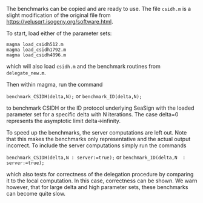 The benchmarks can be copied and are ready to use. The file `csidh.m` is a slight modification of the original file from https://velusqrt.isogeny.org/software.html.

To start, load either of the parameter sets:

```
magma load_csidh512.m
magma load_csidh1792.m
magma load_csidh4096.m
```

which will also load `csidh.m` and the benchmark routines from `delegate_new.m`.

Then within magma, run the command

``` benchmark_CSIDH(delta,N); ```
or 
``` benchmark_ID(delta,N); ```

to benchmark CSIDH or the ID protocol underlying SeaSign with the loaded parameter set for a specific delta with N iterations. The case delta=0 represents the asymptotic limit delta->infinity.

To speed up the benchmarks, the server computations are left out. Note that this makes the benchmarks only representative and the actual output incorrect. To include the server computations simply run the commands 

``` benchmark_CSIDH(delta,N : server:=true); ```
or 
``` benchmark_ID(delta,N  : server:=true); ```

which also tests for correctness of the delegation procedure by comparing it to the local computation. In this case, correctness can be shown. We warn however, that for large delta and high parameter sets, these benchmarks can become quite slow.
